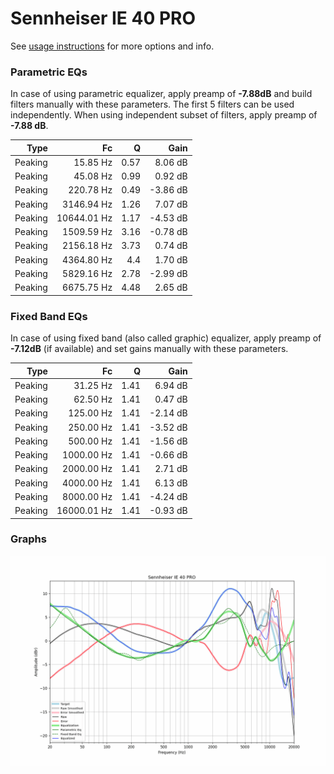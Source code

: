 # Sennheiser IE 40 PRO
See [usage instructions](https://github.com/jaakkopasanen/AutoEq#usage) for more options and info.

### Parametric EQs
In case of using parametric equalizer, apply preamp of **-7.88dB** and build filters manually
with these parameters. The first 5 filters can be used independently.
When using independent subset of filters, apply preamp of **-7.88 dB**.

| Type    | Fc          |    Q | Gain     |
|--------:|------------:|-----:|---------:|
| Peaking | 15.85 Hz    | 0.57 | 8.06 dB  |
| Peaking | 45.08 Hz    | 0.99 | 0.92 dB  |
| Peaking | 220.78 Hz   | 0.49 | -3.86 dB |
| Peaking | 3146.94 Hz  | 1.26 | 7.07 dB  |
| Peaking | 10644.01 Hz | 1.17 | -4.53 dB |
| Peaking | 1509.59 Hz  | 3.16 | -0.78 dB |
| Peaking | 2156.18 Hz  | 3.73 | 0.74 dB  |
| Peaking | 4364.80 Hz  | 4.4  | 1.70 dB  |
| Peaking | 5829.16 Hz  | 2.78 | -2.99 dB |
| Peaking | 6675.75 Hz  | 4.48 | 2.65 dB  |

### Fixed Band EQs
In case of using fixed band (also called graphic) equalizer, apply preamp of **-7.12dB**
(if available) and set gains manually with these parameters.

| Type    | Fc          |    Q | Gain     |
|--------:|------------:|-----:|---------:|
| Peaking | 31.25 Hz    | 1.41 | 6.94 dB  |
| Peaking | 62.50 Hz    | 1.41 | 0.47 dB  |
| Peaking | 125.00 Hz   | 1.41 | -2.14 dB |
| Peaking | 250.00 Hz   | 1.41 | -3.52 dB |
| Peaking | 500.00 Hz   | 1.41 | -1.56 dB |
| Peaking | 1000.00 Hz  | 1.41 | -0.66 dB |
| Peaking | 2000.00 Hz  | 1.41 | 2.71 dB  |
| Peaking | 4000.00 Hz  | 1.41 | 6.13 dB  |
| Peaking | 8000.00 Hz  | 1.41 | -4.24 dB |
| Peaking | 16000.01 Hz | 1.41 | -0.93 dB |

### Graphs
![](./Sennheiser%20IE%2040%20PRO.png)